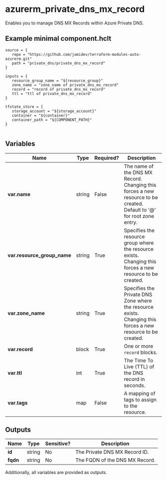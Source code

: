 # azurerm_private_dns_mx_record

Enables you to manage DNS MX Records within Azure Private DNS.

## Example minimal component.hclt

```hcl
source = {
   repo = "https://github.com/jumidev/terraform-modules-auto-azurerm.git" 
   path = "private_dns/private_dns_mx_record" 
}

inputs = {
   resource_group_name = "${resource_group}" 
   zone_name = "zone_name of private_dns_mx_record" 
   record = "record of private_dns_mx_record" 
   ttl = "ttl of private_dns_mx_record" 
}

tfstate_store = {
   storage_account = "${storage_account}" 
   container = "${container}" 
   container_path = "${COMPONENT_PATH}" 
}


```

## Variables

| Name | Type | Required? |  Description |
| ---- | ---- | --------- |  ----------- |
| **var.name** | string | False | The name of the DNS MX Record. Changing this forces a new resource to be created. Default to '@' for root zone entry. | 
| **var.resource_group_name** | string | True | Specifies the resource group where the resource exists. Changing this forces a new resource to be created. | 
| **var.zone_name** | string | True | Specifies the Private DNS Zone where the resource exists. Changing this forces a new resource to be created. | 
| **var.record** | block | True | One or more `record` blocks. | 
| **var.ttl** | int | True | The Time To Live (TTL) of the DNS record in seconds. | 
| **var.tags** | map | False | A mapping of tags to assign to the resource. | 



## Outputs

| Name | Type | Sensitive? | Description |
| ---- | ---- | --------- | --------- |
| **id** | string | No  | The Private DNS MX Record ID. | 
| **fqdn** | string | No  | The FQDN of the DNS MX Record. | 

Additionally, all variables are provided as outputs.
